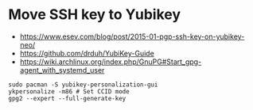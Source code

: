 # Move SSH key to Yubikey

- https://www.esev.com/blog/post/2015-01-pgp-ssh-key-on-yubikey-neo/
- https://github.com/drduh/YubiKey-Guide
- https://wiki.archlinux.org/index.php/GnuPG#Start_gpg-agent_with_systemd_user

```
sudo pacman -S yubikey-personalization-gui
ykpersonalize -m86 # Set CCID mode
gpg2 --expert --full-generate-key

```

